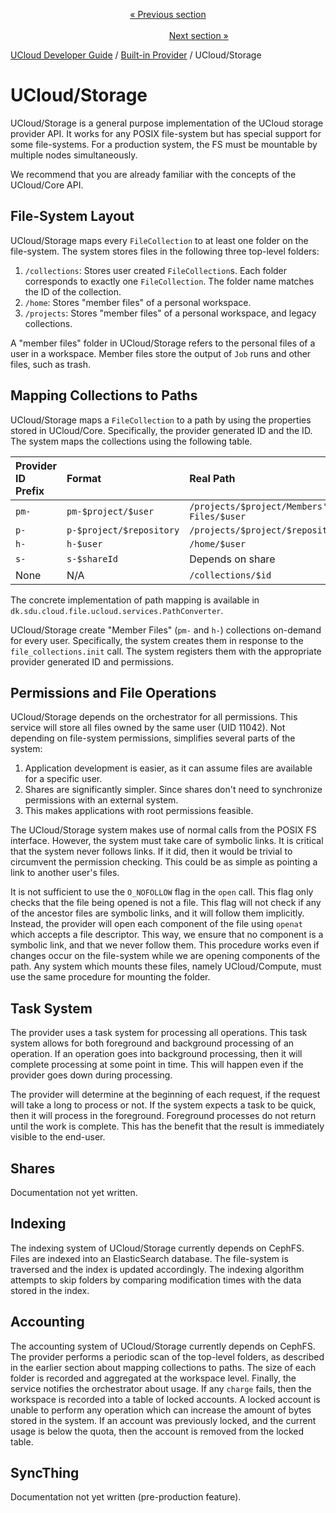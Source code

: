 <p align='center'>
<a href='/docs/developer-guide/core/communication/mail.md'>« Previous section</a>
&nbsp;&nbsp;&nbsp;&nbsp;&nbsp;&nbsp;&nbsp;&nbsp;&nbsp;&nbsp;&nbsp;&nbsp;&nbsp;&nbsp;&nbsp;&nbsp;&nbsp;&nbsp;&nbsp;&nbsp;&nbsp;&nbsp;&nbsp;&nbsp;&nbsp;&nbsp;&nbsp;&nbsp;&nbsp;&nbsp;&nbsp;&nbsp;&nbsp;&nbsp;&nbsp;&nbsp;&nbsp;&nbsp;&nbsp;&nbsp;&nbsp;&nbsp;&nbsp;&nbsp;&nbsp;&nbsp;&nbsp;&nbsp;&nbsp;&nbsp;&nbsp;&nbsp;&nbsp;&nbsp;&nbsp;&nbsp;&nbsp;&nbsp;&nbsp;&nbsp;&nbsp;&nbsp;&nbsp;&nbsp;&nbsp;&nbsp;&nbsp;&nbsp;&nbsp;&nbsp;&nbsp;&nbsp;&nbsp;&nbsp;&nbsp;&nbsp;&nbsp;&nbsp;&nbsp;&nbsp;&nbsp;&nbsp;&nbsp;&nbsp;&nbsp;&nbsp;&nbsp;&nbsp;&nbsp;&nbsp;&nbsp;&nbsp;&nbsp;&nbsp;&nbsp;&nbsp;&nbsp;&nbsp;&nbsp;&nbsp;&nbsp;&nbsp;&nbsp;&nbsp;&nbsp;&nbsp;&nbsp;&nbsp;&nbsp;&nbsp;&nbsp;&nbsp;&nbsp;&nbsp;&nbsp;&nbsp;&nbsp;&nbsp;&nbsp;&nbsp;&nbsp;&nbsp;&nbsp;&nbsp;&nbsp;&nbsp;&nbsp;&nbsp;&nbsp;&nbsp;&nbsp;&nbsp;&nbsp;&nbsp;&nbsp;&nbsp;&nbsp;&nbsp;&nbsp;&nbsp;&nbsp;&nbsp;&nbsp;&nbsp;&nbsp;&nbsp;&nbsp;&nbsp;&nbsp;&nbsp;&nbsp;&nbsp;&nbsp;<a href='/docs/developer-guide/built-in-provider/compute/intro.md'>Next section »</a>
</p>


[UCloud Developer Guide](/docs/developer-guide/README.md) / [Built-in Provider](/docs/developer-guide/built-in-provider/README.md) / UCloud/Storage
# UCloud/Storage

UCloud/Storage is a general purpose implementation of the UCloud storage provider API. It works for any POSIX
file-system but has special support for some file-systems. For a production system, the FS must be mountable by multiple
nodes simultaneously.

We recommend that you are already familiar with the concepts of the UCloud/Core API.

## File-System Layout

UCloud/Storage maps every `FileCollection` to at least one folder on the file-system. The system stores files in the
following three top-level folders:

1. `/collections`: Stores user created `FileCollection`s. Each folder corresponds to exactly one `FileCollection`. The
   folder name matches the ID of the collection.
2. `/home`: Stores "member files" of a personal workspace.
3. `/projects`: Stores "member files" of a personal workspace, and legacy collections.

A "member files" folder in UCloud/Storage refers to the personal files of a user in a workspace. Member files store the
output of `Job` runs and other files, such as trash.

## Mapping Collections to Paths

UCloud/Storage maps a `FileCollection` to a path by using the properties stored in UCloud/Core. Specifically, the
provider generated ID and the ID. The system maps the collections using the following table.

| Provider ID Prefix | Format                   | Real Path                                 |
|:-------------------|:-------------------------|:------------------------------------------|
| `pm-`              | `pm-$project/$user`      | `/projects/$project/Members' Files/$user` |
| `p-`               | `p-$project/$repository` | `/projects/$project/$repository`          |
| `h-`               | `h-$user`                | `/home/$user`                             |
| `s-`               | `s-$shareId`             | Depends on share                          |
| None               | N/A                      | `/collections/$id`                        |

The concrete implementation of path mapping is available in `dk.sdu.cloud.file.ucloud.services.PathConverter`.

UCloud/Storage create "Member Files" (`pm-` and `h-`) collections on-demand for every user. Specifically, the system
creates them in response to the `file_collections.init` call. The system registers them with the appropriate provider
generated ID and permissions.

## Permissions and File Operations

UCloud/Storage depends on the orchestrator for all permissions. This service will store all files owned by the same
user (UID 11042). Not depending on file-system permissions, simplifies several parts of the system:

1. Application development is easier, as it can assume files are available for a specific user.
2. Shares are significantly simpler. Since shares don't need to synchronize permissions with an external system.
3. This makes applications with root permissions feasible.

The UCloud/Storage system makes use of normal calls from the POSIX FS interface. However, the system must take care of
symbolic links. It is critical that the system never follows links. If it did, then it would be trivial to circumvent
the permission checking. This could be as simple as pointing a link to another user's files.

It is not sufficient to use the `O_NOFOLLOW` flag in the `open` call. This flag only checks that the file being opened
is not a file. This flag will not check if any of the ancestor files are symbolic links, and it will follow them
implicitly. Instead, the provider will open each component of the file using `openat` which accepts a file descriptor.
This way, we ensure that no component is a symbolic link, and that we never follow them. This procedure works even if
changes occur on the file-system while we are opening components of the path. Any system which mounts these files,
namely UCloud/Compute, must use the same procedure for mounting the folder.

## Task System

The provider uses a task system for processing all operations. This task system allows for both foreground and
background processing of an operation. If an operation goes into background processing, then it will complete processing
at some point in time. This will happen even if the provider goes down during processing.

The provider will determine at the beginning of each request, if the request will take a long to process or not. If the
system expects a task to be quick, then it will process in the foreground. Foreground processes do not return until the
work is complete. This has the benefit that the result is immediately visible to the end-user.

## Shares

Documentation not yet written.

## Indexing

The indexing system of UCloud/Storage currently depends on CephFS. Files are indexed into an ElasticSearch database.
The file-system is traversed and the index is updated accordingly. The indexing algorithm attempts to skip folders
by comparing modification times with the data stored in the index.

## Accounting

The accounting system of UCloud/Storage currently depends on CephFS. The provider performs a periodic scan of the
top-level folders, as described in the earlier section about mapping collections to paths. The size of each folder is
recorded and aggregated at the workspace level. Finally, the service notifies the orchestrator about usage. If any
`charge` fails, then the workspace is recorded into a table of locked accounts. A locked account is unable to perform
any operation which can increase the amount of bytes stored in the system. If an account was previously locked, and the
current usage is below the quota, then the account is removed from the locked table.

## SyncThing

Documentation not yet written (pre-production feature).

